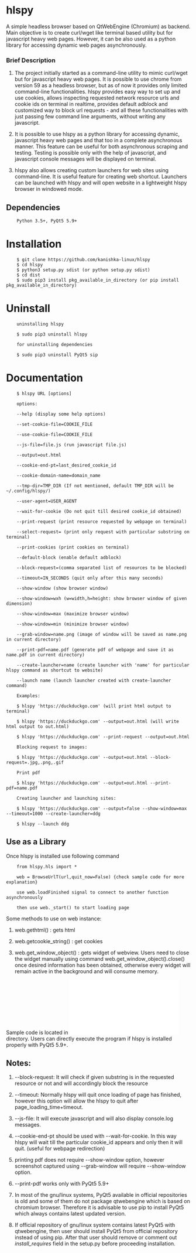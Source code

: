 # hlspy

A simple headless browser based on QtWebEngine (Chromium) as backend. Main objective is to create curl/wget like terminal based utility but for javascript heavy web pages. However, it can be also used as a python library for accessing dynamic web pages asynchronously.

### Brief Description

1. The project initially started as a command-line utility to mimic curl/wget but for javascript heavy web pages. It is possible to use chrome from version 59 as a headless browser, but as of now it provides only limited command-line functionalities. hlspy provides easy way to set up and use cookies, allows inspecting requested network resource urls and cookie ids on terminal in realtime, provides default adblock and customized way to block url requests - and all these functionalities with just passing few command line arguments, without writing any javascript. 

2. It is possible to use hlspy as a python library for accessing dynamic, javascript heavy web pages and that too in a complete asynchronous manner. This feature can be useful for both asynchronous scraping and testing. Testing is possible only with the help of javascript, and javascript console messages will be displayed on terminal. 

3. hlspy also allows creating custom launchers for web sites using command-line. It is useful feature for creating web shortcut. Launchers can be launched with hlspy and will open website in a lightweight hlspy browser in windowed mode.

## Dependencies

		Python 3.5+, PyQt5 5.9+
		
# Installation

		$ git clone https://github.com/kanishka-linux/hlspy
		$ cd hlspy
		$ python3 setup.py sdist (or python setup.py sdist)
		$ cd dist
		$ sudo pip3 install pkg_available_in_directory (or pip install pkg_available_in_directory)
			
# Uninstall
		
		uninstalling hlspy
		
		$ sudo pip3 uninstall hlspy 
		
		for uninstalling dependencies
		
		$ sudo pip3 uninstall PyQt5 sip
		
# Documentation

		$ hlspy URL [options]
		
		options:
		
		--help (display some help options)
		
		--set-cookie-file=COOKIE_FILE
				
		--use-cookie-file=COOKIE_FILE
		
		--js-file=file.js (run javascript file.js)
		
		--output=out.html
		
		--cookie-end-pt=last_desired_cookie_id
		
		--cookie-domain-name=domain_name
		
		--tmp-dir=TMP_DIR (If not mentioned, default TMP_DIR will be ~/.config/hlspy/)
		
		--user-agent=USER_AGENT
		
		--wait-for-cookie (Do not quit till desired cookie_id obtained)
		
		--print-request (print resource requested by webpage on terminal)
		
		--select-request= (print only request with particular substring on terminal)
		
		--print-cookies (print cookies on terminal)
		
		--default-block (enable default adblock)
		
		--block-request=(comma separated list of resources to be blocked)
		
		--timeout=IN_SECONDS (quit only after this many seconds)
		
		--show-window (show browser window)
		
		--show-window=wxh (w=width,h=height: show browser window of given dimension)
		
		--show-window=max (maximize browser window)
		
		--show-window=min (minimize browser window)
		
		--grab-window=name.png (image of window will be saved as name.png in current directory)
		
		--print-pdf=name.pdf (generate pdf of webpage and save it as name.pdf in current directory)
		
		--create-launcher=name (create launcher with 'name' for particular hlspy command as shortcut to website)
		
		--launch name (launch launcher created with create-launcher command)
		
		Examples:
		
		$ hlspy 'https://duckduckgo.com' (will print html output to terminal)
		
		$ hlspy 'https://duckduckgo.com' --output=out.html (will write html output to out.html)
		
		$ hlspy 'https://duckduckgo.com' --print-request --output=out.html
		
		Blocking request to images:
		
		$ hlspy 'https://duckduckgo.com' --output=out.html --block-request=.jpg,.png,.gif
		
		Print pdf
		
		$ hlspy 'https://duckduckgo.com' --output=out.html --print-pdf=name.pdf
		
		Creating launcher and launching sites:
		
		$ hlspy 'https://duckduckgo.com' --output=false --show-window=max --timeout=1000 --create-launcher=ddg
		
		$ hlspy --launch ddg
		
## Use as a Library

Once hlspy is installed use following command

		from hlspy.hls import *
		
		web = BrowseUrlT(url,quit_now=False) {check sample code for more explanation}
		
		use web.loadFinished signal to connect to another function asynchronously
		
		then use web._start() to start loading page
		
Some methods to use on web instance:
		
1. web.gethtml() : gets html
		
2. web.getcookie_string() : get cookies
		
3. web.get_window_object() : gets widget of webview. Users need to close the widget manually using command web.get_window_object().close() once desired information has been obtained, otherwise every widget will remain active in the background and will consume memory.

Sample code is located in ![sample](/sample/sample_async.py) directory. Users can directly execute the program if hlspy is installed properly with PyQt5 5.9+.
		

		
## Notes:

1. --block-request: It will check if given substring is in the requested resource or not and will accordingly block the resource

2. --timeout: Normally hlspy will quit once loading of page has finished, however this option will allow the hlspy to quit after page_loading_time+timeout.   

3. --js-file: It will execute javascript and will also display console.log messages.

4. --cookie-end-pt should be used with --wait-for-cookie. In this way hlspy will wait till the particular cookie_id appears and only then it will quit. (useful for webpage redirection)

5. printing pdf does not require --show-window option, however screenshot captured using --grab-window will require --show-window option.

6. --print-pdf works only with PyQt5 5.9+

7. In most of the gnu/linux systems, PyQt5 available in official repositories is old and some of them do not package qtwebengine which is based on chromium browser. Therefore it is advisable to use pip to install PyQt5 which always contains latest updated version. 

8. If official repository of gnu/linux system contains latest PyQt5 with qtwebengine, then user should install PyQt5 from official repository instead of using pip. After that user should remove or comment out *install_requires* field in the setup.py before proceeding installation.
